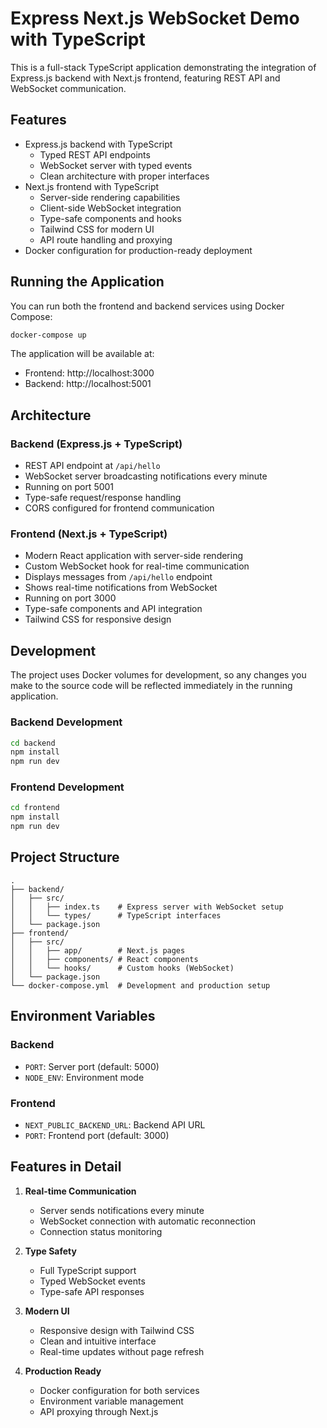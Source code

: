 # Express Next.js WebSocket Demo with TypeScript

This is a full-stack TypeScript application demonstrating the integration of Express.js backend with Next.js frontend, featuring REST API and WebSocket communication.

## Features

- Express.js backend with TypeScript
  - Typed REST API endpoints
  - WebSocket server with typed events
  - Clean architecture with proper interfaces
- Next.js frontend with TypeScript
  - Server-side rendering capabilities
  - Client-side WebSocket integration
  - Type-safe components and hooks
  - Tailwind CSS for modern UI
  - API route handling and proxying
- Docker configuration for production-ready deployment

## Running the Application

You can run both the frontend and backend services using Docker Compose:

```bash
docker-compose up
```

The application will be available at:
- Frontend: http://localhost:3000
- Backend: http://localhost:5001

## Architecture

### Backend (Express.js + TypeScript)
- REST API endpoint at `/api/hello`
- WebSocket server broadcasting notifications every minute
- Running on port 5001
- Type-safe request/response handling
- CORS configured for frontend communication

### Frontend (Next.js + TypeScript)
- Modern React application with server-side rendering
- Custom WebSocket hook for real-time communication
- Displays messages from `/api/hello` endpoint
- Shows real-time notifications from WebSocket
- Running on port 3000
- Type-safe components and API integration
- Tailwind CSS for responsive design

## Development

The project uses Docker volumes for development, so any changes you make to the source code will be reflected immediately in the running application.

### Backend Development

```bash
cd backend
npm install
npm run dev
```

### Frontend Development

```bash
cd frontend
npm install
npm run dev
```

## Project Structure

```
.
├── backend/
│   ├── src/
│   │   ├── index.ts    # Express server with WebSocket setup
│   │   └── types/      # TypeScript interfaces
│   └── package.json
├── frontend/
│   ├── src/
│   │   ├── app/        # Next.js pages
│   │   ├── components/ # React components
│   │   └── hooks/      # Custom hooks (WebSocket)
│   └── package.json
└── docker-compose.yml  # Development and production setup
```

## Environment Variables

### Backend
- `PORT`: Server port (default: 5000)
- `NODE_ENV`: Environment mode

### Frontend
- `NEXT_PUBLIC_BACKEND_URL`: Backend API URL
- `PORT`: Frontend port (default: 3000)

## Features in Detail

1. **Real-time Communication**
   - Server sends notifications every minute
   - WebSocket connection with automatic reconnection
   - Connection status monitoring

2. **Type Safety**
   - Full TypeScript support
   - Typed WebSocket events
   - Type-safe API responses

3. **Modern UI**
   - Responsive design with Tailwind CSS
   - Clean and intuitive interface
   - Real-time updates without page refresh

4. **Production Ready**
   - Docker configuration for both services
   - Environment variable management
   - API proxying through Next.js
